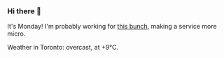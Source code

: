 ### Hi there :wave:

It's Monday! I'm probably working for [this bunch](https://github.com/kohofinancial), making a service more micro.

Weather in Toronto: overcast, at +9°C.
